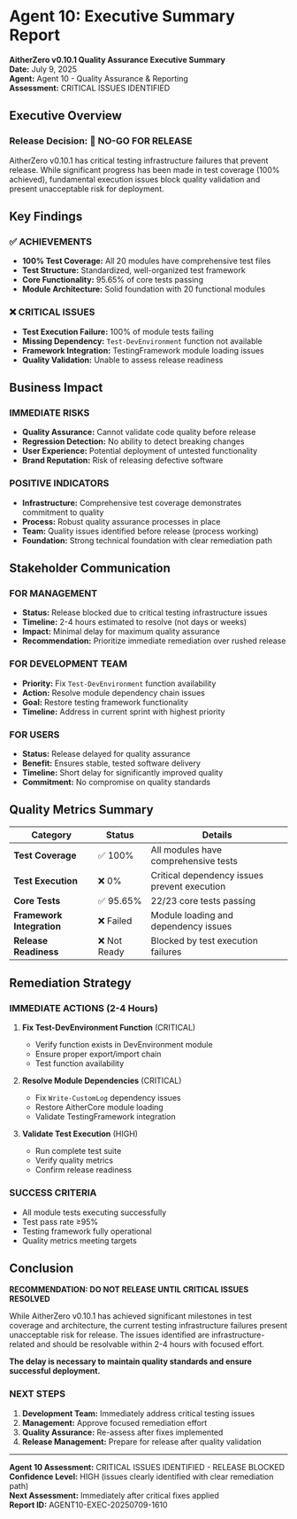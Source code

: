 # Agent 10: Executive Summary Report

**AitherZero v0.10.1 Quality Assurance Executive Summary**  
**Date:** July 9, 2025  
**Agent:** Agent 10 - Quality Assurance & Reporting  
**Assessment:** CRITICAL ISSUES IDENTIFIED

## Executive Overview

### Release Decision: 🔴 **NO-GO FOR RELEASE**

AitherZero v0.10.1 has critical testing infrastructure failures that prevent release. While significant progress has been made in test coverage (100% achieved), fundamental execution issues block quality validation and present unacceptable risk for deployment.

## Key Findings

### ✅ **ACHIEVEMENTS**
- **100% Test Coverage:** All 20 modules have comprehensive test files
- **Test Structure:** Standardized, well-organized test framework
- **Core Functionality:** 95.65% of core tests passing
- **Module Architecture:** Solid foundation with 20 functional modules

### ❌ **CRITICAL ISSUES**
- **Test Execution Failure:** 100% of module tests failing
- **Missing Dependency:** `Test-DevEnvironment` function not available
- **Framework Integration:** TestingFramework module loading issues
- **Quality Validation:** Unable to assess release readiness

## Business Impact

### **IMMEDIATE RISKS**
- **Quality Assurance:** Cannot validate code quality before release
- **Regression Detection:** No ability to detect breaking changes
- **User Experience:** Potential deployment of untested functionality
- **Brand Reputation:** Risk of releasing defective software

### **POSITIVE INDICATORS**
- **Infrastructure:** Comprehensive test coverage demonstrates commitment to quality
- **Process:** Robust quality assurance processes in place
- **Team:** Quality issues identified before release (process working)
- **Foundation:** Strong technical foundation with clear remediation path

## Stakeholder Communication

### **FOR MANAGEMENT**
- **Status:** Release blocked due to critical testing infrastructure issues
- **Timeline:** 2-4 hours estimated to resolve (not days or weeks)
- **Impact:** Minimal delay for maximum quality assurance
- **Recommendation:** Prioritize immediate remediation over rushed release

### **FOR DEVELOPMENT TEAM**
- **Priority:** Fix `Test-DevEnvironment` function availability
- **Action:** Resolve module dependency chain issues
- **Goal:** Restore testing framework functionality
- **Timeline:** Address in current sprint with highest priority

### **FOR USERS**
- **Status:** Release delayed for quality assurance
- **Benefit:** Ensures stable, tested software delivery
- **Timeline:** Short delay for significantly improved quality
- **Commitment:** No compromise on quality standards

## Quality Metrics Summary

| Category | Status | Details |
|----------|--------|---------|
| **Test Coverage** | ✅ 100% | All modules have comprehensive tests |
| **Test Execution** | ❌ 0% | Critical dependency issues prevent execution |
| **Core Tests** | ✅ 95.65% | 22/23 core tests passing |
| **Framework Integration** | ❌ Failed | Module loading and dependency issues |
| **Release Readiness** | ❌ Not Ready | Blocked by test execution failures |

## Remediation Strategy

### **IMMEDIATE ACTIONS (2-4 Hours)**
1. **Fix Test-DevEnvironment Function** (CRITICAL)
   - Verify function exists in DevEnvironment module
   - Ensure proper export/import chain
   - Test function availability

2. **Resolve Module Dependencies** (CRITICAL)
   - Fix `Write-CustomLog` dependency issues
   - Restore AitherCore module loading
   - Validate TestingFramework integration

3. **Validate Test Execution** (HIGH)
   - Run complete test suite
   - Verify quality metrics
   - Confirm release readiness

### **SUCCESS CRITERIA**
- All module tests executing successfully
- Test pass rate ≥95%
- Testing framework fully operational
- Quality metrics meeting targets

## Conclusion

**RECOMMENDATION: DO NOT RELEASE UNTIL CRITICAL ISSUES RESOLVED**

While AitherZero v0.10.1 has achieved significant milestones in test coverage and architecture, the current testing infrastructure failures present unacceptable risk for release. The issues identified are infrastructure-related and should be resolvable within 2-4 hours with focused effort.

**The delay is necessary to maintain quality standards and ensure successful deployment.**

### **NEXT STEPS**
1. **Development Team:** Immediately address critical testing issues
2. **Management:** Approve focused remediation effort
3. **Quality Assurance:** Re-assess after fixes implemented
4. **Release Management:** Prepare for release after quality validation

---

**Agent 10 Assessment:** CRITICAL ISSUES IDENTIFIED - RELEASE BLOCKED  
**Confidence Level:** HIGH (issues clearly identified with clear remediation path)  
**Next Assessment:** Immediately after critical fixes applied  
**Report ID:** AGENT10-EXEC-20250709-1610